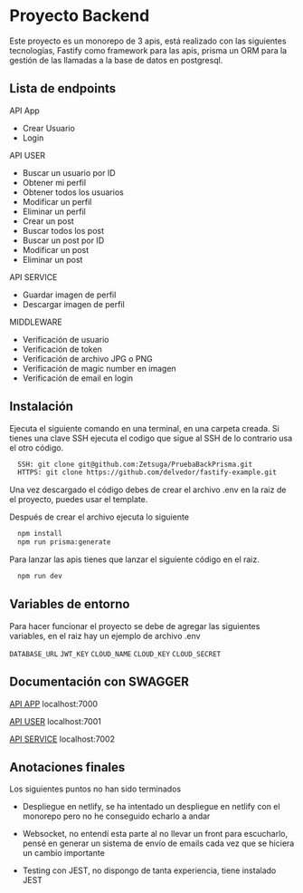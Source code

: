 
# Proyecto Backend

Este proyecto es un monorepo de 3 apis, está realizado con las siguientes tecnologías, Fastify como framework para las apis, prisma un ORM para la gestión de las llamadas a la base de datos en postgresql.

## Lista de endpoints

API App
- Crear Usuario
- Login

API USER
- Buscar un usuario por ID
- Obtener mi perfil
- Obtener todos los usuarios
- Modificar un perfil
- Eliminar un perfil
- Crear un post
- Buscar todos los post
- Buscar un post por ID
- Modificar un post
- Eliminar un post

API SERVICE
- Guardar imagen de perfil
- Descargar imagen de perfil

MIDDLEWARE
- Verificación de usuario
- Verificación de token
- Verificación de archivo JPG o PNG
- Verificación de magic number en imagen
- Verificación de email en login


## Instalación

Ejecuta el siguiente comando en una terminal, en una carpeta creada.
Si tienes una clave SSH ejecuta el codigo que sigue al SSH de lo contrario usa el otro código.

```bash
  SSH: git clone git@github.com:Zetsuga/PruebaBackPrisma.git
  HTTPS: git clone https://github.com/delvedor/fastify-example.git
```

Una vez descargado el código debes de crear el archivo .env en la raiz de el proyecto, puedes usar el template.

Después de crear el archivo ejecuta lo siguiente

```bash 
  npm install 
  npm run prisma:generate
```

Para lanzar las apis tienes que lanzar el siguiente código en el raiz.
```bash 
  npm run dev
```

    
## Variables de entorno

Para hacer funcionar el proyecto se debe de agregar las siguientes variables, en el raiz hay un ejemplo de archivo .env

`DATABASE_URL`
`JWT_KEY`
`CLOUD_NAME`
`CLOUD_KEY`
`CLOUD_SECRET`


## Documentación con SWAGGER

[API APP](localhost:7000) localhost:7000

[API USER](localhost:7001) localhost:7001

[API SERVICE](localhost:7002) localhost:7002


## Anotaciones finales

Los siguientes puntos no han sido terminados

+ Despliegue en netlify, se ha intentado un despliegue en netlify con el monorepo pero no he conseguido echarlo a andar

+ Websocket, no entendí esta parte al no llevar un front para escucharlo, pensé en generar un sistema de envío de emails cada vez que se hiciera un cambio importante

+ Testing con JEST, no dispongo de tanta experiencia, tiene instalado JEST


